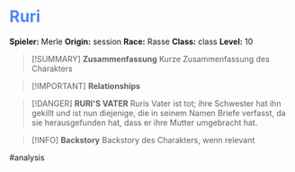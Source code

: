 # <font color = 4d88fd>Ruri</font>

**Spieler:** Merle
**Origin:** session
**Race:** Rasse
**Class:** class
**Level:** 10

>[!SUMMARY] **Zusammenfassung**
>Kurze Zusammenfassung des Charakters

>[!IMPORTANT] **Relationships**

>[!DANGER] **RURI'S VATER**
>Ruris Vater ist tot; ihre Schwester hat ihn gekillt und ist nun diejenige, die in seinem Namen Briefe verfasst, da sie herausgefunden hat, dass er ihre Mutter umgebracht hat.

>[!INFO] **Backstory**
>Backstory des Charakters, wenn relevant

#analysis 